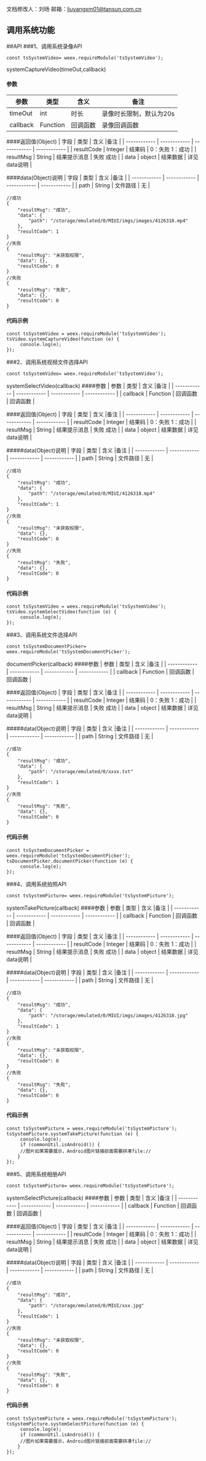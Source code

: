 文档修改人：刘旸
邮箱：liuyangxm01@tansun.com.cn
## 调用系统功能
##API
###1、调用系统录像API
````
const tsSystemVideo= weex.requireModule('tsSystemVideo');
````
systemCaptureVideo(timeOut,callback)
#### 参数
|  参数 | 类型  | 含义  |备注 |
| ------------ | ------------ | ------------ | ------------ |
| timeOut  |  int | 时长  |录像时长限制，默认为20s |
| callback  |  Function | 回调函数  | 录像回调函数 |


####返回值(Object)
|  字段 | 类型  | 含义  |备注 |
| ------------ | ------------ | ------------ | ------------ |
| resultCode  | Integer  | 结果码  |  0：失败 1：成功 |
| resultMsg  |  String | 结果提示消息  |   失败  成功 |
| data | object | 结果数据 | 详见data说明 |

####data(Object)说明
|  字段 | 类型  | 含义  |备注 |
| ------------ | ------------ | ------------ | ------------ |
| path  |  String |  文件路径 | 无 |

````
//成功
{
	"resultMsg": "成功",
	"data": {
		"path": "/storage/emulated/0/MIUI/imgs/images/4126318.mp4"
	},
	"resultCode": 1
}
//失败
{
	"resultMsg": "未获取权限",
	"data": {},
	"resultCode": 0
}
//失败
{
	"resultMsg": "失败",
	"data": {},
	"resultCode": 0
}
````

#### 代码示例
````
const tsSystemVideo = weex.requireModule('tsSystemVideo');
tsVideo.systemCaptureVideo(function (e) {
	 console.log(e);
});
````

###2、调用系统视频文件选择API
````
const tsSystemVideo= weex.requireModule('tsSystemVideo');
````
systemSelectVideo(callback)
####参数
|  参数 | 类型  | 含义  |备注 |
| ------------ | ------------ | ------------ | ------------ |
| callback  |  Function | 回调函数  | 回调函数 |

####返回值(Object)
|  字段 | 类型  | 含义  |备注 |
| ------------ | ------------ | ------------ | ------------ |
| resultCode  | Integer  | 结果码  |  0：失败 1：成功 |
| resultMsg  |  String | 结果提示消息  |   失败  成功 |
| data | object | 结果数据 | 详见data说明 |

#####data(Object)说明
|  字段 | 类型  | 含义  |备注 |
| ------------ | ------------ | ------------ | ------------ |
| path  |  String |  文件路径 | 无 |

````
//成功
{
	"resultMsg": "成功",
	"data": {
		"path": "/storage/emulated/0/MIUI/4126318.mp4"
	},
	"resultCode": 1
}
//失败
{
	"resultMsg": "未获取权限",
	"data": {},
	"resultCode": 0
}
//失败
{
	"resultMsg": "失败",
	"data": {},
	"resultCode": 0
}
````

#### 代码示例
````
const tsSystemVideo = weex.requireModule('tsSystemVideo');
tsVideo.systemSelectVideo(function (e) {
	 console.log(e);
});
````

###3、调用系统文件选择API
````
const tsSystemDocumentPicker= weex.requireModule('tsSystemDocumentPicker');
````
documentPicker(callback)
####参数
|  参数 | 类型  | 含义  |备注 |
| ------------ | ------------ | ------------ | ------------ |
| callback  |  Function | 回调函数  | 回调函数 |

####返回值(Object)
|  字段 | 类型  | 含义  |备注 |
| ------------ | ------------ | ------------ | ------------ |
| resultCode  | Integer  | 结果码  |  0：失败 1：成功 |
| resultMsg  |  String | 结果提示消息  |   失败  成功 |
| data | object | 结果数据 | 详见data说明 |

#####data(Object)说明
|  字段 | 类型  | 含义  |备注 |
| ------------ | ------------ | ------------ | ------------ |
| path  |  String |  文件路径 | 无 |

````
//成功
{
	"resultMsg": "成功",
	"data": {
		"path": "/storage/emulated/0/xxxx.txt"
	},
	"resultCode": 1
}
//失败
{
	"resultMsg": "失败",
	"data": {},
	"resultCode": 0
}
````

#### 代码示例
````
const tsSystemDocumentPicker = weex.requireModule('tsSystemDocumentPicker');
tsDocumentPicker.documentPicker(function (e) {
	 console.log(e);
});
````

###4、调用系统拍照API
````
const tsSystemPicture= weex.requireModule('tsSystemPicture');
````
systemTakePicture(callback)
####参数
|  参数 | 类型  | 含义  |备注 |
| ------------ | ------------ | ------------ | ------------ |
| callback  |  Function | 回调函数  | 回调函数 |

####返回值(Object)
|  字段 | 类型  | 含义  |备注 |
| ------------ | ------------ | ------------ | ------------ |
| resultCode  | Integer  | 结果码  |  0：失败 1：成功 |
| resultMsg  |  String | 结果提示消息  |   失败  成功 |
| data | object | 结果数据 | 详见data说明 |

#####data(Object)说明
|  字段 | 类型  | 含义  |备注 |
| ------------ | ------------ | ------------ | ------------ |
| path  |  String |  文件路径 | 无 |

````
//成功
{
	"resultMsg": "成功",
	"data": {
		"path": "/storage/emulated/0/MIUI/imgs/images/4126318.jpg"
	},
	"resultCode": 1
}
//失败
{
	"resultMsg": "未获取权限",
	"data": {},
	"resultCode": 0
}
//失败
{
	"resultMsg": "失败",
	"data": {},
	"resultCode": 0
}
````

#### 代码示例
````
const tsSystemPicture = weex.requireModule('tsSystemPicture');
tsSystemPicture.systemTakePicture(function (e) {
	 console.log(e);
     if (commonUtil.isAndroid()) {
     //图片如果需要展示，Android图片链接前面需要拼凑file://
    }
});
````

###5、调用系统相册API
````
const tsSystemPicture= weex.requireModule('tsSystemPicture');
````
systemSelectPicture(callback)
####参数
|  参数 | 类型  | 含义  |备注 |
| ------------ | ------------ | ------------ | ------------ |
| callback  |  Function | 回调函数  | 回调函数 |

####返回值(Object)
|  字段 | 类型  | 含义  |备注 |
| ------------ | ------------ | ------------ | ------------ |
| resultCode  | Integer  | 结果码  |  0：失败 1：成功 |
| resultMsg  |  String | 结果提示消息  |   失败  成功 |
| data | object | 结果数据 | 详见data说明 |

#####data(Object)说明
|  字段 | 类型  | 含义  |备注 |
| ------------ | ------------ | ------------ | ------------ |
| path  |  String |  文件路径 | 无 |

````
//成功
{
	"resultMsg": "成功",
	"data": {
		"path": "/storage/emulated/0/MIUI/xxx.jpg"
	},
	"resultCode": 1
}
//失败
{
	"resultMsg": "未获取权限",
	"data": {},
	"resultCode": 0
}
//失败
{
	"resultMsg": "失败",
	"data": {},
	"resultCode": 0
}
````

#### 代码示例
````
const tsSystemPicture = weex.requireModule('tsSystemPicture');
tsSystemPicture.systemSelectPicture(function (e) {
	 console.log(e);
     if (commonUtil.isAndroid()) {
     //图片如果需要展示，Android图片链接前面需要拼凑file://
    }
});
````

